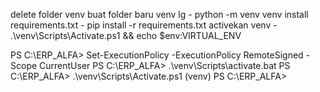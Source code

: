 delete folder venv
buat folder baru venv lg - python -m venv venv
install requirements.txt - pip install -r requirements.txt
activekan venv -  .\venv\Scripts\Activate.ps1 && echo $env:VIRTUAL_ENV

PS C:\ERP_ALFA> Set-ExecutionPolicy -ExecutionPolicy RemoteSigned -Scope CurrentUser
PS C:\ERP_ALFA> .\venv\Scripts\activate.bat
PS C:\ERP_ALFA> .\venv\Scripts\Activate.ps1
(venv) PS C:\ERP_ALFA> 